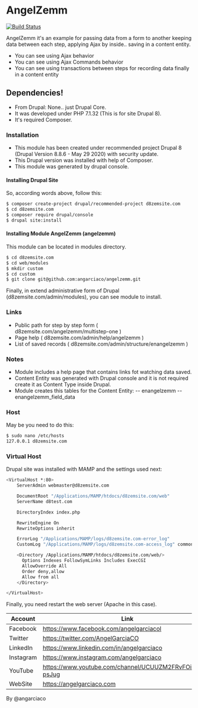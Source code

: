 # AngelZemm

[![Build Status](https://travis-ci.org/joemccann/dillinger.svg?branch=master)](https://angelgarciaco.com)

AngelZemm it's an example for passing data from a form to another keeping data between each step, applying Ajax by inside.. saving in a content entity.

  - You can see using Ajax behavior
  - You can see using Ajax Commands behavior
  - You can see using transactions between steps for recording data finally in a content entity

## Dependencies!

  - From Drupal: None.. just Drupal Core. 
  - It was developed under PHP 7.1.32 (This is for site Drupal 8).
  - It's required Composer.

### Installation

  - This module has been created under recommended project Drupal 8 (Drupal Version 8.8.6 - May 29 2020) with security update.
  - This Drupal version was installed with help of Composer.
  - This module was generated by drupal console.

#### Installing Drupal Site

So, according words above, follow this:

```sh
$ composer create-project drupal/recommended-project d8zemsite.com
$ cd d8zemsite.com
$ composer require drupal/console
$ drupal site:install
```

#### Installing Module AngelZemm (angelzemm)
This module can be located in modules directory.
```sh
$ cd d8zemsite.com
$ cd web/modules
$ mkdir custom
$ cd custom
$ git clone git@github.com:angarciaco/angelzemm.git
```

Finally, in extend administrative form of Drupal (d8zemsite.com/admin/modules), you can see module to install.

### Links

  - Public path for step by step form ( d8zemsite.com/angelzemm/multistep-one )
  - Page help ( d8zemsite.com/admin/help/angelzemm )
  - List of saved records ( d8zemsite.com/admin/structure/enangelzemm )

### Notes

  - Module includes a help page that contains links fot watching data saved.
  - Content Entity was generated with Drupal console and it is not required create it as Content Type inside Drupal.
  - Module creates this tables for the Content Entity:
  -- enangelzemm
  -- enangelzemm_field_data

### Host

May be you need to do this:

```sh
$ sudo nano /etc/hosts
127.0.0.1 d8zemsite.com
```

### Virtual Host

Drupal site was installed with MAMP and the settings used next:

```sh
<VirtualHost *:80>
    ServerAdmin webmaster@d8zemsite.com

    DocumentRoot "/Applications/MAMP/htdocs/d8zemsite.com/web"
    ServerName d8test.com

    DirectoryIndex index.php

    RewriteEngine On
    RewriteOptions inherit

    ErrorLog "/Applications/MAMP/logs/d8zemsite.com-error_log"
    CustomLog "/Applications/MAMP/logs/d8zemsite.com-access_log" common

    <Directory /Applications/MAMP/htdocs/d8zemsite.com/web/>
      Options Indexes FollowSymLinks Includes ExecCGI
      AllowOverride All
      Order deny,allow
      Allow from all
    </Directory>

</VirtualHost>
```

Finally, you need restart the web server (Apache in this case).


| Account | Link |
| ------ | ------ |
| Facebook | https://www.facebook.com/angelgarciacol |
| Twitter | https://twitter.com/AngelGarciaCO |
| LinkedIn | https://www.linkedin.com/in/angelgarciaco |
| Instagram | https://www.instagram.com/angelgarciaco |
| YouTube | https://www.youtube.com/channel/UCUUZM2FRvFOiP7j2b-psJug |
| WebSite | https://angelgarciaco.com |


By @angarciaco

